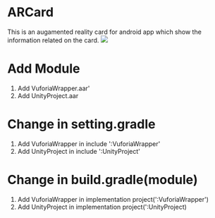 # ARCard
 This is an augamented reality card for android app which show the information related on the card.
 <img src="app/src/main/res/drawable/GIF-210127_025218.gif">
 
 # Add Module 
1. Add VuforiaWrapper.aar'
2. Add UnityProject.aar

# Change in setting.gradle 
1. Add VuforiaWrapper in include ':VuforiaWrapper'
2. Add UnityProject in include ':UnityProject'

# Change in build.gradle(module) 
1. Add VuforiaWrapper in implementation project(':VuforiaWrapper')
2. Add UnityProject in implementation project(':UnityProject)
